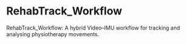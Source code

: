 # RehabTrack_Workflow
RehabTrack_Workflow: A hybrid Video–IMU workflow for tracking and analysing physiotherapy movements.
